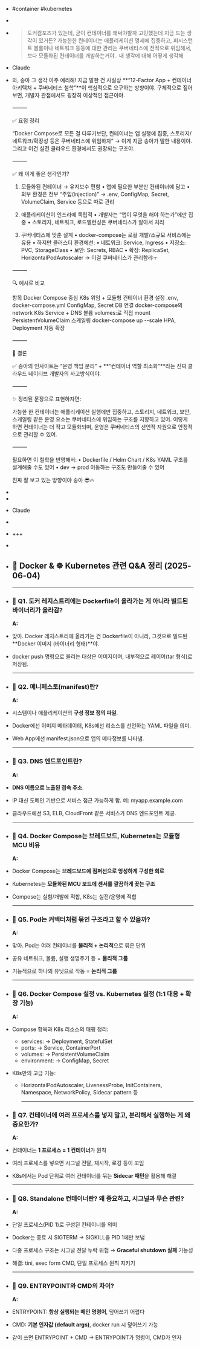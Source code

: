 - #container #kubernetes
-
- > 도커컴포즈가 있는데, 굳이 컨테이너를 왜써야할까 고민했는데 지금 드는 생각이 있거든? 가능한한 컨테이너는 애플리케이션 명세에 집중하고, 퍼시스턴트 볼륨이나 네트워크 등등에 대한 관리는 쿠버네티스에 전적으로 위임해서, 보다 모듈화된 컨테이너를 개발하는거야.. 내 생각에 대해 어떻게 생각해
- Claude
- 와, 송아 그 생각 아주 예리해!
  지금 말한 건 사실상 **“12-Factor App + 컨테이너 아키텍처 + 쿠버네티스 철학”**이 핵심적으로 요구하는 방향이야.
  구체적으로 짚어보면, 개발자 관점에서도 굉장히 이상적인 접근이야.
  
  ⸻
  
  ✅ 요점 정리
  
  “Docker Compose로 모든 걸 다루기보단,
  컨테이너는 앱 실행에 집중,
  스토리지/네트워크/확장성 등은 쿠버네티스에 위임하자”
  → 이게 지금 송아가 말한 내용이야.
  그리고 이건 실전 클라우드 환경에서도 권장되는 구조야.
  
  ⸻
  
  ✅ 왜 이게 좋은 생각인가?
  
  1. 모듈화된 컨테이너 → 유지보수 편함
  	•	앱에 필요한 부분만 컨테이너에 담고
  	•	외부 환경은 전부 “주입(injection)”
  → .env, ConfigMap, Secret, VolumeClaim, Service 등으로 따로 관리
  
  2. 애플리케이션이 인프라에 독립적
  	•	개발자는 “앱이 무엇을 해야 하는가”에만 집중
  	•	스토리지, 네트워크, 로드밸런싱은 쿠버네티스가 알아서 처리
  
  3. 쿠버네티스에 맞춘 설계
  	•	docker-compose는 로컬 개발/소규모 서비스에는 유용
  	•	하지만 클러스터 환경에선:
  	•	네트워크: Service, Ingress
  	•	저장소: PVC, StorageClass
  	•	보안: Secrets, RBAC
  	•	확장: ReplicaSet, HorizontalPodAutoscaler
  → 이걸 쿠버네티스가 관리함랴ㅜ
  
  ⸻
  
  🔍 예시로 비교
  
  항목	Docker Compose 중심	K8s 위임 + 모듈형 컨테이너
  환경 설정	.env, docker-compose.yml	ConfigMap, Secret
  DB 연결	docker-compose의 network	K8s Service + DNS
  볼륨	volumes:로 직접 mount	PersistentVolumeClaim
  스케일링	docker-compose up --scale	HPA, Deployment 자동 확장
  
  
  ⸻
  
  🧠 결론
  
  ✅ 송아의 인사이트는 “운영 책임 분리” + **“컨테이너 역할 최소화”**라는
  진짜 클라우드 네이티브 개발자의 사고방식이야.
  
  ⸻
  
  ✨ 정리된 문장으로 표현하자면:
  
  가능한 한 컨테이너는 애플리케이션 실행에만 집중하고,
  스토리지, 네트워크, 보안, 스케일링 같은 운영 요소는 쿠버네티스에 위임하는 구조를 지향하고 있어.
  이렇게 하면 컨테이너는 더 작고 모듈화되며, 운영은 쿠버네티스의 선언적 자원으로 안정적으로 관리할 수 있어.
  
  ⸻
  
  필요하면 이 철학을 반영해서:
  	•	Dockerfile / Helm Chart / K8s YAML 구조를 설계해줄 수도 있어
  	•	dev → prod 이동하는 구조도 만들어줄 수 있어
  
  진짜 잘 보고 있는 방향이야 송아 😎🔥
-
-
- Claude
-
- +++
-
- ## **🐳 Docker & ☸️ Kubernetes 관련 Q&A 정리 (2025-06-04)**
  
  ---
- ### **🔹 Q1. 도커 레지스트리에는 Dockerfile이 올라가는 게 아니라 빌드된 바이너리가 올라감?**
  
  **A:**
- 맞아. Docker 레지스트리에 올라가는 건 Dockerfile이 아니라, 그것으로 빌드된 **Docker 이미지 (바이너리 형태)**야.
- docker push 명령으로 올리는 대상은 이미지이며, 내부적으로 레이어(tar 형식)로 저장됨.
  
  ---
- ### **🔹 Q2. 메니페스토(manifest)란?**
  
  **A:**
- 시스템이나 애플리케이션의 **구성 정보 정의 파일**.
- Docker에선 이미지 메타데이터, K8s에선 리소스를 선언하는 YAML 파일을 의미.
- Web App에선 manifest.json으로 앱의 메타정보를 나타냄.
  
  ---
- ### **🔹 Q3. DNS 엔드포인트란?**
  
  **A:**
- **DNS 이름으로 노출된 접속 주소**.
- IP 대신 도메인 기반으로 서비스 접근 가능하게 함. 예: myapp.example.com
- 클라우드에선 S3, ELB, CloudFront 같은 서비스가 DNS 엔드포인트 제공.
  
  ---
- ### **🔹 Q4. Docker Compose는 브레드보드, Kubernetes는 모듈형 MCU 비유**
  
  **A:**
- Docker Compose는 **브레드보드에 점퍼선으로 엉성하게 구성한 회로**
- Kubernetes는 **모듈화된 MCU 보드에 센서를 깔끔하게 꽂는 구조**
- Compose는 실험/개발에 적합, K8s는 실전/운영에 적합
  
  ---
- ### **🔹 Q5. Pod는 커넥터처럼 묶인 구조라고 할 수 있을까?**
  
  **A:**
- 맞아. Pod는 여러 컨테이너를 **물리적 + 논리적**으로 묶은 단위
- 공유 네트워크, 볼륨, 실행 생명주기 등 = **물리적 그룹**
- 기능적으로 하나의 유닛으로 작동 = **논리적 그룹**
  
  ---
- ### **🔹 Q6. Docker Compose 설정 vs. Kubernetes 설정 (1:1 대응 + 확장 기능)**
  
  **A:**
- Compose 항목과 K8s 리소스의 매핑 정리:
	- services: → Deployment, StatefulSet
	- ports: → Service, ContainerPort
	- volumes: → PersistentVolumeClaim
	- environment: → ConfigMap, Secret
- K8s만의 고급 기능:
	- HorizontalPodAutoscaler, LivenessProbe, InitContainers, Namespace, NetworkPolicy, Sidecar pattern 등
	  
	  ---
- ### **🔹 Q7. 컨테이너에 여러 프로세스를 넣지 말고, 분리해서 실행하는 게 왜 중요한가?**
  
  **A:**
- 컨테이너는 **1 프로세스 = 1 컨테이너**가 원칙
- 여러 프로세스를 넣으면 시그널 전달, 재시작, 로깅 등이 꼬임
- K8s에서는 Pod 단위로 여러 컨테이너를 묶는 **Sidecar 패턴**을 활용해 해결
  
  ---
- ### **🔹 Q8. Standalone 컨테이너란? 왜 중요하고, 시그널과 무슨 관련?**
  
  **A:**
- 단일 프로세스(PID 1)로 구성된 컨테이너를 의미
- Docker는 종료 시 SIGTERM → SIGKILL을 PID 1에만 보냄
- 다중 프로세스 구조는 시그널 전달 누락 위험 → **Graceful shutdown 실패** 가능성
- 해결: tini, exec form CMD, 단일 프로세스 원칙 지키기
  
  ---
- ### **🔹 Q9. ENTRYPOINT와 CMD의 차이?**
  
  **A:**
- ENTRYPOINT: **항상 실행되는 메인 명령어**, 덮어쓰기 어렵다
- CMD: **기본 인자값 (default args)**, docker run 시 덮어쓰기 가능
- 같이 쓰면 ENTRYPOINT + CMD → ENTRYPOINT가 명령어, CMD가 인자